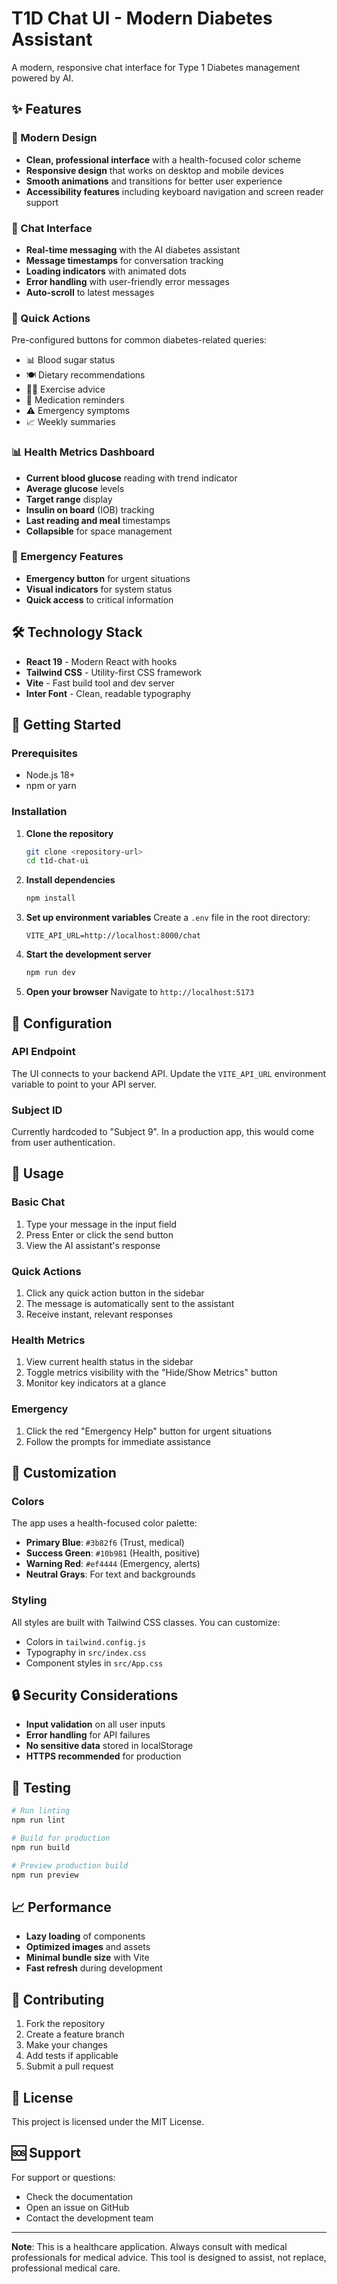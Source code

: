 # T1D Chat UI - Modern Diabetes Assistant

A modern, responsive chat interface for Type 1 Diabetes management powered by AI.

## ✨ Features

### 🎨 Modern Design

- **Clean, professional interface** with a health-focused color scheme
- **Responsive design** that works on desktop and mobile devices
- **Smooth animations** and transitions for better user experience
- **Accessibility features** including keyboard navigation and screen reader support

### 💬 Chat Interface

- **Real-time messaging** with the AI diabetes assistant
- **Message timestamps** for conversation tracking
- **Loading indicators** with animated dots
- **Error handling** with user-friendly error messages
- **Auto-scroll** to latest messages

### 🚀 Quick Actions

Pre-configured buttons for common diabetes-related queries:

- 📊 Blood sugar status
- 🍽️ Dietary recommendations
- 🏃‍♂️ Exercise advice
- 💊 Medication reminders
- ⚠️ Emergency symptoms
- 📈 Weekly summaries

### 📊 Health Metrics Dashboard

- **Current blood glucose** reading with trend indicator
- **Average glucose** levels
- **Target range** display
- **Insulin on board** (IOB) tracking
- **Last reading and meal** timestamps
- **Collapsible** for space management

### 🚨 Emergency Features

- **Emergency button** for urgent situations
- **Visual indicators** for system status
- **Quick access** to critical information

## 🛠️ Technology Stack

- **React 19** - Modern React with hooks
- **Tailwind CSS** - Utility-first CSS framework
- **Vite** - Fast build tool and dev server
- **Inter Font** - Clean, readable typography

## 🚀 Getting Started

### Prerequisites

- Node.js 18+
- npm or yarn

### Installation

1. **Clone the repository**

   ```bash
   git clone <repository-url>
   cd t1d-chat-ui
   ```

2. **Install dependencies**

   ```bash
   npm install
   ```

3. **Set up environment variables**
   Create a `.env` file in the root directory:

   ```env
   VITE_API_URL=http://localhost:8000/chat
   ```

4. **Start the development server**

   ```bash
   npm run dev
   ```

5. **Open your browser**
   Navigate to `http://localhost:5173`

## 🔧 Configuration

### API Endpoint

The UI connects to your backend API. Update the `VITE_API_URL` environment variable to point to your API server.

### Subject ID

Currently hardcoded to "Subject 9". In a production app, this would come from user authentication.

## 📱 Usage

### Basic Chat

1. Type your message in the input field
2. Press Enter or click the send button
3. View the AI assistant's response

### Quick Actions

1. Click any quick action button in the sidebar
2. The message is automatically sent to the assistant
3. Receive instant, relevant responses

### Health Metrics

1. View current health status in the sidebar
2. Toggle metrics visibility with the "Hide/Show Metrics" button
3. Monitor key indicators at a glance

### Emergency

1. Click the red "Emergency Help" button for urgent situations
2. Follow the prompts for immediate assistance

## 🎨 Customization

### Colors

The app uses a health-focused color palette:

- **Primary Blue**: `#3b82f6` (Trust, medical)
- **Success Green**: `#10b981` (Health, positive)
- **Warning Red**: `#ef4444` (Emergency, alerts)
- **Neutral Grays**: For text and backgrounds

### Styling

All styles are built with Tailwind CSS classes. You can customize:

- Colors in `tailwind.config.js`
- Typography in `src/index.css`
- Component styles in `src/App.css`

## 🔒 Security Considerations

- **Input validation** on all user inputs
- **Error handling** for API failures
- **No sensitive data** stored in localStorage
- **HTTPS recommended** for production

## 🧪 Testing

```bash
# Run linting
npm run lint

# Build for production
npm run build

# Preview production build
npm run preview
```

## 📈 Performance

- **Lazy loading** of components
- **Optimized images** and assets
- **Minimal bundle size** with Vite
- **Fast refresh** during development

## 🤝 Contributing

1. Fork the repository
2. Create a feature branch
3. Make your changes
4. Add tests if applicable
5. Submit a pull request

## 📄 License

This project is licensed under the MIT License.

## 🆘 Support

For support or questions:

- Check the documentation
- Open an issue on GitHub
- Contact the development team

---

**Note**: This is a healthcare application. Always consult with medical professionals for medical advice. This tool is designed to assist, not replace, professional medical care.
